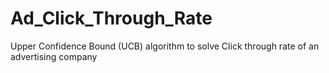 # Ad_Click_Through_Rate
 Upper Confidence Bound (UCB) algorithm to solve Click through rate of an advertising company
